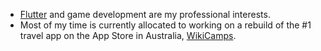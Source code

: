 - [Flutter](https://flutter.dev/) and game development are my professional interests.
- Most of my time is currently allocated to working on a rebuild of the #1 travel app on the App Store in Australia, [WikiCamps](https://apps.apple.com/au/app/wikicamps-australia/id505365608).

<!--
**markvideon/markvideon** is a ✨ _special_ ✨ repository because its `README.md` (this file) appears on your GitHub profile.

Here are some ideas to get you started:

- 🔭 I’m currently working on ...
- 🌱 I’m currently learning ...
- 👯 I’m looking to collaborate on ...
- 🤔 I’m looking for help with ...
- 💬 Ask me about ...
- 📫 How to reach me: ...
- 😄 Pronouns: ...
- ⚡ Fun fact: ...
-->
